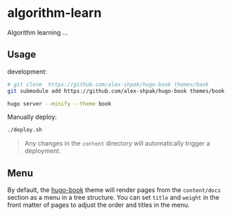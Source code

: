 # algorithm-learn

Algorithm learning ...

## Usage

development:

```sh
# git clone  https://github.com/alex-shpak/hugo-book themes/book
git submodule add https://github.com/alex-shpak/hugo-book themes/book

hugo server --minify --theme book
```

Manually deploy:

```sh
./deploy.sh
```

> Any changes in the `content` directory will automatically trigger a deployment.

## Menu

By default, the [hugo-book](https://github.com/alex-shpak/hugo-book) theme will render pages from the `content/docs` section as a menu in a tree structure.
You can set `title` and `weight` in the front matter of pages to adjust the order and titles in the menu.